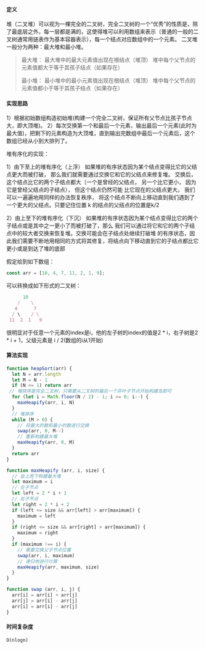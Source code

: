 #### 定义

堆（二叉堆）可以视为一棵完全的二叉树，完全二叉树的一个“优秀”的性质是，除了最底层之外，每一层都是满的，这使得堆可以利用数组来表示（普通的一般的二叉树通常用链表作为基本容器表示），每一个结点对应数组中的一个元素。
二叉堆一般分为两种：最大堆和最小堆。

> 最大堆：
最大堆中的最大元素值出现在根结点（堆顶）
堆中每个父节点的元素值都大于等于其孩子结点（如果存在）
>
>最小堆：
 最小堆中的最小元素值出现在根结点（堆顶）
堆中每个父节点的元素值都小于等于其孩子结点（如果存在）

#### 实现思路

1）根据初始数组构造初始堆(构建一个完全二叉树，保证所有父节点比孩子节点大，即大顶堆)。
2）每次交换第一个和最后一个元素，输出最后一个元素(此时为最大值)，把剩下的元素构造为大顶堆，直到输出完数组中最后一个元素后，这个数组已经从小到大排列了。

堆有序化的实现：

1）由下至上的堆有序化（上浮）
如果堆的有序状态因为某个结点变得比它的父结点更大而被打破， 那么我们就需要通过交换它和它的父结点来修复堆。 交换后， 这个结点比它的两个子结点都大（一个是曾经的父结点， 另一个比它更小， 因为它是曾经父结点的子结点）， 但这个结点仍然可能
比它现在的父结点更大。 我们可以一遍遍地用同样的办法恢复秩序， 将这个结点不断向上移动直到我们遇到了一个更大的父结点。只要记住位置 k 的结点的父结点的位置是k/2

2）由上至下的堆有序化（下沉）
如果堆的有序状态因为某个结点变得比它的两个子结点或是其中之一更小了而被打破了，那么 我们可以通过将它和它的两个子结点中的较大者交换来恢复堆。交换可能会在子结点处继续打破堆 的有序状态，因此我们需要不断地用相同的方式将其修复，将结点向下移动直到它的子结点都比它 更小或是到达了堆的底部

假定给到如下数组：

```javascript
const arr = [10, 4, 7, 11, 2, 1, 9];
```

可以转换成如下形式的二叉树：
```javascript
      10
    /    \
   4      7
  / \    / \
 11  2  1   9
```
很明显对于任意一个元素的index是i，他的左子树的index的值是2 * i，右子树是2 * i + 1，父级元素是 i / 2(数组的i从1开始)

#### 算法实现

```javascript
function heapSort(arr) {
  let N = arr.length
  let M = N - 1
  if (N <= 1) return arr
 // 堆排序是完全二叉树，只需要从二叉树的最后一个非叶子节点开始构建及即可
  for (let i = Math.floor(N / 2) - 1; i >= 0; i--) {
    maxHeapify(arr, i, N)
  }
  // 堆排序
  while (M > 0) {
    // 将最大的数和最小的数进行交换
    swap(arr, 0, M--)
    // 重新构建最大堆
    maxHeapify(arr, 0, M)
  }
  return arr
}

function maxHeapify (arr, i, size) {
  // 自上而下构建最大堆
  let maximum = i
  // 左子节点
  let left = 2 * i + 1
  // 右子节点
  let right = 2 * i + 2
  if (left <= size && arr[left] > arr[maximum]) {
    maximum = left
  }
  if (right <= size && arr[right] > arr[maximum]) {
    maximum = right
  }
  if (maximum !== i) {
    // 需要交换父子节点位置
    swap(arr, i, maximum)
    // 递归地进行计算
    maxHeapify(arr, maximum, size)
  }
}

function swap (arr, i, j) {
  arr[i] = arr[i] + arr[j]
  arr[j] = arr[i] - arr[j]
  arr[i] = arr[i] - arr[j]
}
```


#### 时间复杂度

```markdown
O(nlogn)
```
